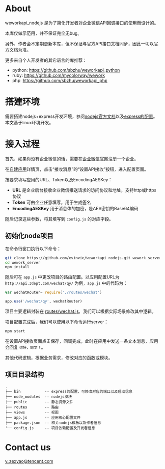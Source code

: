 # About

weworkapi_nodejs 是为了简化开发者对企业微信API回调接口的使用而设计的。

本库仅做示范用，并不保证完全无bug。

另外，作者会不定期更新本库，但不保证与官方API接口文档同步，因此一切以官方文档为准。

更多来自个人开发者的其它语言的库推荐：

- python: https://github.com/sbzhu/weworkapi_python
- ruby: https://github.com/mycolorway/wework
- php: https://github.com/sbzhu/weworkapi_php

# 搭建环境

需要搭建nodejs+express开发环境，参阅[nodejs官方文档]以及[express的配置]。本文基于linux环境开发。

[nodejs官方文档]: https://nodejs.org/en/
[express的配置]: https://expressjs.com/

# 接入过程

首先，如果你没有企业微信的话，需要在[企业微信官网]注册一个企业。

在[自建应用]详情页，点击“接收消息”的“设置API接收”按钮，进入配置页面。

按要求填写应用的URL、Token以及EncodingAESKey：

- __URL__ 是企业后台接收企业微信推送请求的访问协议和地址，支持http或https协议
- __Token__ 可由企业任意填写，用于生成签名
- __EncodingAESKey__ 用于消息体的加密，是AES密钥的Base64编码

随后记录这些参数，将其填写到 `config.js` 的对应字段。

[企业微信官网]: https://work.weixin.qq.com/
[自建应用]: https://work.weixin.qq.com/api/doc#10025

## 初始化node项目

在命令行窗口执行以下命令：

```bash
git clone https://github.com/evinvie/weworkapi_nodejs.git wework_server
cd wework_server
npm install
```

随后可在 `app.js` 中更改项目的路由配置。以应用配置URL为 `http://api.3dept.com/wechat/qy/` 为例，`app.js` 中的代码为：

```javascript
var wechatRouter= require('./routes/wechat')

app.use('/wechat/qy', wechatRouter)
```

项目主要逻辑封装在 [routes/wechat.js]，我们可以根据实际场景修改其中逻辑。

项目配置完成后，我们可以使用以下命令运行server：

```bash
npm start
```

在设置API接收页面点击保存，回调完成，此时在应用中发送一条文本消息，应用会回复 `你好，同学！`。

其他代码逻辑，根据业务需求，修改对应的函数或模块。

[routes/wechat.js]: https://github.com/evinvie/weworkapi_nodejs/blob/master/routes/wechat.js

## 项目目录结构

```
.
├── bin           -- express的配置，可修改对应的端口以及启动信息
├── node_modules  -- nodejs模块
├── public        -- 静态资源文件
├── routes        -- 路由
├── views         -- 视图
├── app.js        -- 应用核心配置文件
├── package.json  -- 相关nodejs模板以及作者信息
└── config.js     -- 项目依赖配置及开发者信息
```

# Contact us

v_zexyao@tencent.com
